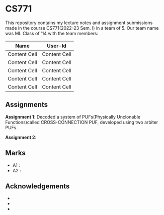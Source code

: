 
# CS771

This repository contains my lecture notes and assignment submissions made in the course CS771(2022-23 Sem. I) in a team of 5. Our team name was ML Class of '14 with the team members:




| Name | User-Id |
| ------------- | ------------- |
| Content Cell  | Content Cell  |
| Content Cell  | Content Cell  |
| Content Cell  | Content Cell  |
| Content Cell  | Content Cell  |
| Content Cell  | Content Cell  |


## Assignments

**Assignment 1**: Decoded a system of PUFs(Physically Unclonable Functions)called CROSS-CONNECTION PUF, developed using two arbiter PUFs.

**Assignment 2**: 






## Marks
* A1 : 
* A2 : 
## Acknowledgements
*
*
*